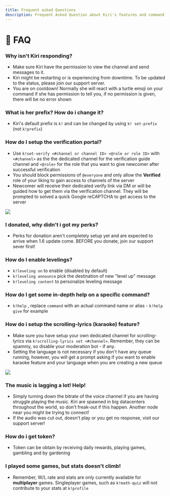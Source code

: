 ```yaml
---
title: Frequent asked Questions
description: Frequent Asked Question about Kiri's features and command. 
---
```

🤔 FAQ
==========

### Why isn't Kiri responding?

* Make sure Kiri have the permission to view the channel and send messages to it.
* Kiri might be restarting or is experiencing from downtime. To be updated to the status, please join our support server.
* You are on cooldown! Normally she will react with a turtle emoji on your command if she has permission to tell you, if no permission is given, there will be no error shown

### What is her prefix? How do i change it?

* Kiri's default prefix is `k!` and can be changed by using `k! set-prefix` (not `k!prefix`)

### How do I setup the verification portal?

* Use `k!set-verify <#channel or channel ID> <@role or role ID>` with `<#channel>` as the the dedicated channel for the verification guide channel and `<@role>` for the role that you want to give newcomer after successful verification
* You should block permissions of `@everyone` and only allow the **Verified** role of your liking to gain access to channels of the server
* Newcomer will receive their dedicated verify link via DM or will be guided how to get them via the verification channel. They will be prompted to solved a quick Google reCAPTCHA to get access to the server

![](https://i.imgur.com/68tE6ke.png)

### I donated, why didn't i got my perks?

* Perks for donation aren't completely setup yet and are expected to arrive when 1.6 update come. BEFORE you donate, join our support sever first!

### How do I enable levelings?

* `k!leveling on` to enable (disabled by default)
* `k!leveling announce` pick the destination of new "level up" message
* `k!leveling content` to personalize leveling message

### How do I get some in-depth help on a specific command?

* `k!help` , replace `command` with an actual command name or alias - `k!help give` for example

### How do i setup the scrolling-lyrics (karaoke) feature?

* Make sure you have setup your own dedicated channel for scrolling-lyrics via `k!scrolling-lyrics set <#channel>`. Remember, they can be spammy, so disable your moderation bot - if any.
* Setting the language is not necessary if you don't have any queue running, however, you will get a prompt asking if you want to enable karaoke feature and your language when you are creating a new queue

![](https://i.imgur.com/501aAVx.png)

### The music is lagging a lot! Help!

* Simply turning down the bitrate of the voice channel if you are having struggle playing the music. Kiri are spawned in big datacenters throughout the world, so don't freak-out if this happen. Another node near you might be trying to connect!
* If the audio was cut out, doesn't play or you get no response, visit our support server!

### How do i get token?

* Token can be obtain by receiving daily rewards, playing games, gambling and by gardening

### I played some games, but stats doesn't climb!

* Remember, W/L rate and stats are only currently available for **multiplayer** games. Singleplayer games, such as `k!math-quiz` will not contribute to your stats at `k!profile`